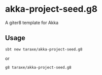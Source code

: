 # akka-project-seed.g8

A giter8 template for Akka

## Usage
```sbt new taraxe/akka-project-seed.g8```

or 

```g8 taraxe/akka-project-seed.g8```
